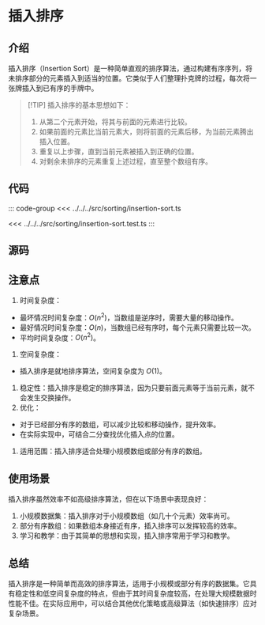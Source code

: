 # 插入排序

## 介绍

插入排序（Insertion Sort）是一种简单直观的排序算法，通过构建有序序列，将未排序部分的元素插入到适当的位置。它类似于人们整理扑克牌的过程，每次将一张牌插入到已有序的手牌中。

> [!TIP] 插入排序的基本思想如下：
>
> 1. 从第二个元素开始，将其与前面的元素进行比较。
> 2. 如果前面的元素比当前元素大，则将前面的元素后移，为当前元素腾出插入位置。
> 3. 重复以上步骤，直到当前元素被插入到正确的位置。
> 4. 对剩余未排序的元素重复上述过程，直至整个数组有序。

## 代码

::: code-group
<<< ../../../src/sorting/insertion-sort.ts

<<< ../../../src/sorting/insertion-sort.test.ts
:::

## 源码

<SourceGroup/>

## 注意点

1. 时间复杂度：

- 最坏情况时间复杂度：$O(n^2)$，当数组是逆序时，需要大量的移动操作。
- 最好情况时间复杂度：$O(n)$，当数组已经有序时，每个元素只需要比较一次。
- 平均时间复杂度：$O(n^2)$。

1. 空间复杂度：

- 插入排序是就地排序算法，空间复杂度为 $O(1)$。

1. 稳定性：插入排序是稳定的排序算法，因为只要前面元素等于当前元素，就不会发生交换操作。
2. 优化：

- 对于已经部分有序的数组，可以减少比较和移动操作，提升效率。
- 在实际实现中，可结合二分查找优化插入点的位置。

1. 适用范围：插入排序适合处理小规模数组或部分有序的数组。

## 使用场景

插入排序虽然效率不如高级排序算法，但在以下场景中表现良好：

1. 小规模数据集：插入排序对于小规模数组（如几十个元素）效率尚可。
2. 部分有序数组：如果数组本身接近有序，插入排序可以发挥较高的效率。
3. 学习和教学：由于其简单的思想和实现，插入排序常用于学习和教学。

## 总结

插入排序是一种简单而高效的排序算法，适用于小规模或部分有序的数据集。它具有稳定性和低空间复杂度的特点，但由于其时间复杂度较高，在处理大规模数据时性能不佳。在实际应用中，可以结合其他优化策略或高级算法（如快速排序）应对复杂场景。
